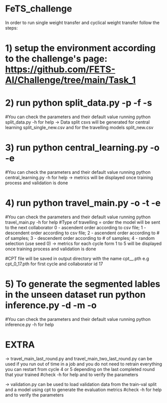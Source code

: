 # FeTS_challenge

In order to run single weight transfer and cyclical weight transfer follow the steps:

# 1) setup the environment according to the challenge's page: https://github.com/FETS-AI/Challenge/tree/main/Task_1
# 2) run python split_data.py -p <path for dataset> -f <name of partitioning csv file> -s <percentage for training>
#You can check the parameters and their default value running python split_data.py -h for help
-> Data split csvs will be generated for central learning split_single_new.csv and for the travelling models split_new.csv

# 3) run python central_learning.py -o <output path for cpt> -e <epoch per round>
#You can check the parameters and their default value running python central_learning.py -h for help
-> metrics will be displayed once training process and validation is done

# 4) run python travel_main.py -o <output path for cpt> -t <type of travelling>-e <epoch per round>
#You can check the parameters and their default value running python travel_main.py -h for help
#Type of travelling =  order the model will be sent to the next collaborator
0 - ascendent order according to csv file; 
1 - descendent order according to csv file; 
2 - ascendent order according to # of samples; 
3 - descendent order according to # of samples; 
4 - random selection (use seed 0)
-> metrics for each cycle form 1 to 5 will be displayed once training process and validation is done

#CPT file will be saved in output directory with the name cpt_<roundNumber>_<collaboratorID>.pth e.g cpt_0_17.pth for first cycle and collaborator id 17

# 5) To generate the segmented lables in the unseen dataset run python inference.py -d <directory path of validation data> -m <path of model to load e.g cpt file path> -o <directory to save the segmentations>
#You can check the parameters and their default value running python inference.py -h for help

# EXTRA

-> travel_main_last_round.py and travel_main_two_last_round.py can be used if you run out of time in a job and you do not need to retrain everything you can restart from cycle 4 or 5 depending on the last completed round that your trained
#check -h for help and to verify the parameters

-> validation.py can be used to load validation data from the train-val split and a model using cpt to generate the evaluation metrics
#check -h for help and to verify the parameters
